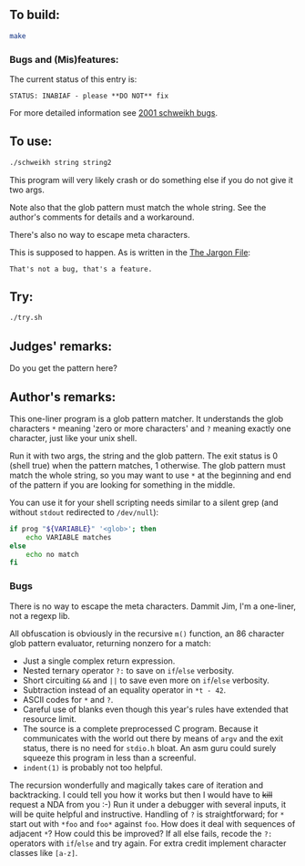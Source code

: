 ## To build:

```sh
make
```


### Bugs and (Mis)features:

The current status of this entry is:

```
STATUS: INABIAF - please **DO NOT** fix
```

For more detailed information see [2001 schweikh bugs](../../bugs.html#2001_schweikh).


## To use:

```sh
./schweikh string string2
```

This program will very likely crash or do something else if you do not give it
two args.

Note also that the glob pattern must match the whole string. See the author's
comments for details and a workaround.

There's also no way to escape meta characters.

This is supposed to happen.  As is written in the
[The Jargon File](http://catb.org/jargon/html/F/feature.html):

```
That's not a bug, that's a feature.
```


## Try:

```sh
./try.sh
```


## Judges' remarks:

Do you get the pattern here?


## Author's remarks:

This one-liner program is a glob pattern matcher. It understands
the glob characters `*` meaning 'zero or more characters' and
`?` meaning exactly one character, just like your unix shell.

Run it with two args, the string and the glob pattern. The exit status is 0
(shell true) when the pattern matches, 1 otherwise.  The glob pattern must match
the whole string, so you may want to use `*` at the beginning and end of the
pattern if you are looking for something in the middle.

You can use it for your shell scripting needs similar to a silent grep
(and without `stdout` redirected to `/dev/null`):

```sh
if prog "${VARIABLE}" '<glob>'; then
    echo VARIABLE matches
else
    echo no match
fi
```

### Bugs

There is no way to escape the meta characters. Dammit Jim, I'm a
one-liner, not a regexp lib.

All obfuscation is obviously in the recursive `m()` function, an 86
character glob pattern evaluator, returning nonzero for a match:

* Just a single complex return expression.
* Nested ternary operator `?:` to save on `if`/`else` verbosity.
* Short circuiting `&&` and `||` to save even more on `if`/`else` verbosity.
* Subtraction instead of an equality operator in `*t - 42`.
* ASCII codes for `*` and `?`.
* Careful use of blanks even though this year's rules have extended
  that resource limit.
* The source is a complete preprocessed C program. Because it communicates
  with the world out there by means of `argv` and the exit status, there
  is no need for `stdio.h` bloat. An asm guru could surely squeeze this
  program in less than a screenful.
* `indent(1)` is probably not too helpful.

The recursion wonderfully and magically takes care of iteration and
backtracking. I could tell you how it works but then I would have to
<strike>kill</strike> request a NDA from you :-) Run it under a debugger with several
inputs, it will be quite helpful and instructive. Handling of `?` is
straightforward; for `*` start out with `*foo` and `foo*` against `foo`.
How does it deal with sequences of adjacent `*`? How could this be
improved? If all else fails, recode the `?:` operators with `if`/`else` and
try again. For extra credit implement character classes like `[a-z]`.


<!--

    Copyright © 1984-2024 by Landon Curt Noll. All Rights Reserved.

    You are free to share and adapt this file under the terms of this license:

	Creative Commons Attribution-ShareAlike 4.0 International (CC BY-SA 4.0)

    For more information, see:

	https://creativecommons.org/licenses/by-sa/4.0/

-->
